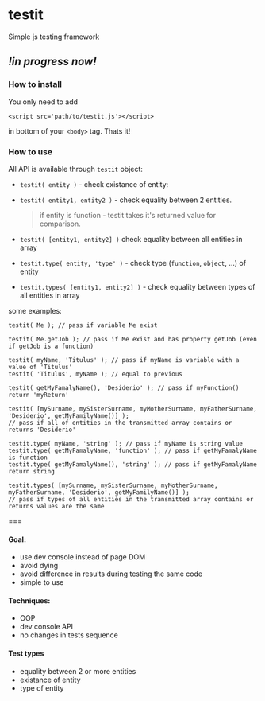testit
===================

Simple js testing framework

## *!in progress now!*

### How to install
You only need to add 
    
    <script src='path/to/testit.js'></script>

in bottom of your `<body>` tag. Thats it!

### How to use
All API is available through `testit` object:

+ `testit( entity )` - check existance of entity:
+ `testit( entity1, entity2 )` - check equality between 2 entities.

  > if entity is function - testit takes it's returned value for comparison.
  
+ `testit( [entity1, entity2] )` check equality between all entities in array
+ `testit.type( entity, 'type' )` - check type (`function`, `object`, ...) of entity
+ `testit.types( [entity1, entity2] )` - check equality between types of all entities in array

some examples:
    
    testit( Me ); // pass if variable Me exist
    
    testit( Me.getJob ); // pass if Me exist and has property getJob (even if getJob is a function)
    
    testit( myName, 'Titulus' ); // pass if myName is variable with a value of 'Titulus'
    testit( 'Titulus', myName ); // equal to previous
    
    testit( getMyFamalyName(), 'Desiderio' ); // pass if myFunction() return 'myReturn'
    
    testit( [mySurname, mySisterSurname, myMotherSurname, myFatherSurname, 'Desiderio', getMyFamilyName()] );
    // pass if all of entities in the transmitted array contains or returns 'Desiderio'
    
    testit.type( myName, 'string' ); // pass if myName is string value
    testit.type( getMyFamalyName, 'function' ); // pass if getMyFamalyName is function
    testit.type( getMyFamalyName(), 'string' ); // pass if getMyFamalyName return string
    
    testit.types( [mySurname, mySisterSurname, myMotherSurname, myFatherSurname, 'Desiderio', getMyFamilyName()] );
    // pass if types of all entities in the transmitted array contains or returns values are the same

===

#### Goal:
  + use dev console instead of page DOM
  + avoid dying
  + avoid difference in results during testing the same code
  + simple to use

#### Techniques:
  + OOP
  + dev console API
  + no changes in tests sequence

#### Test types
  + equality between 2 or more entities
  + existance of entity
  + type of entity
